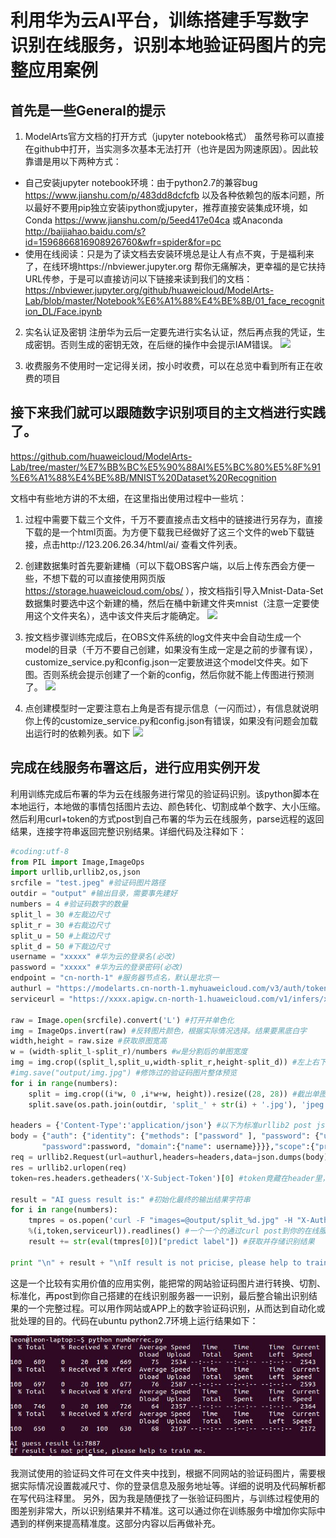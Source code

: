 # 利用华为云AI平台，训练搭建手写数字识别在线服务，识别本地验证码图片的完整应用案例

## 首先是一些General的提示
1. ModelArts官方文档的打开方式（jupyter notebook格式）
虽然号称可以直接在github中打开，当实测多次基本无法打开（也许是因为网速原因）。因此较靠谱是用以下两种方式：
* 自己安装jupyter notebook环境：由于python2.7的兼容bug https://www.jianshu.com/p/483dd8dcfcfb 以及各种依赖包的版本问题，所以最好不要用pip独立安装ipython或jupyter，推荐直接安装集成环境，如Conda https://www.jianshu.com/p/5eed417e04ca 或Anaconda http://baijiahao.baidu.com/s?id=1596866816908926760&wfr=spider&for=pc
* 使用在线阅读：只是为了读文档去安装环境总是让人有点不爽，于是福利来了，在线环境https://nbviewer.jupyter.org
帮你无痛解决，更幸福的是它扶持URL传参，于是可以直接访问以下链接来读到我们的文档：https://nbviewer.jupyter.org/github/huaweicloud/ModelArts-Lab/blob/master/Notebook%E6%A1%88%E4%BE%8B/01_face_recognition_DL/Face.ipynb

2. 实名认证及密钥
注册华为云后一定要先进行实名认证，然后再点我的凭证，生成密钥。否则生成的密钥无效，在后继的操作中会提示IAM错误。
![](http://wx3.sinaimg.cn/mw690/558fe6e3ly1g36ly6tq95j20hb07kt96.jpg)

3. 收费服务不使用时一定记得关闭，按小时收费，可以在总览中看到所有正在收费的项目

## 接下来我们就可以跟随数字识别项目的主文档进行实践了。
https://github.com/huaweicloud/ModelArts-Lab/tree/master/%E7%BB%BC%E5%90%88AI%E5%BC%80%E5%8F%91%E6%A1%88%E4%BE%8B/MNIST%20Dataset%20Recognition

文档中有些地方讲的不太细，在这里指出使用过程中一些坑：

1. 过程中需要下载三个文件，千万不要直接点击文档中的链接进行另存为，直接下载的是一个html页面。为方便下载我已经做好了这三个文件的web下载链接，点击http://123.206.26.34/html/ai/ 查看文件列表。

2. 创建数据集时首先要新建桶（可以下载OBS客户端，以后上传东西会方便一些，不想下载的可以直接使用网页版 https://storage.huaweicloud.com/obs/
），按文档指引导入Mnist-Data-Set数据集时要选中这个新建的桶，然后在桶中新建文件夹mnist（注意一定要使用这个文件夹名），选中该文件夹后才能确定。
![](http://wx4.sinaimg.cn/mw690/558fe6e3ly1g36lyaf22xj20ic087t94.jpg)

3. 按文档步骤训练完成后，在OBS文件系统的log文件夹中会自动生成一个model的目录（千万不要自己创建，如果没有生成一定是之前的步骤有误），customize_service.py和config.json一定要放进这个model文件夹。如下图。否则系统会提示创建了一个新的config，然后你就不能上传图进行预测了。
![](http://wx1.sinaimg.cn/mw690/558fe6e3ly1g36lye4pp5j217q0d9dh0.jpg)

4. 点创建模型时一定要注意右上角是否有提示信息（一闪而过），有信息就说明你上传的customize_service.py和config.json有错误，如果没有问题会加载出运行时的依赖列表。如下
![](http://wx1.sinaimg.cn/mw690/558fe6e3ly1g36lygo0ozj20yj0mg3zs.jpg)

## 完成在线服务布署这后，进行应用实例开发
利用训练完成后布署的华为云在线服务进行常见的验证码识别。该python脚本在本地运行，本地做的事情包括图片去边、颜色转化、切割成单个数字、大小压缩。然后利用curl+token的方式post到自己布署的华为云在线服务，parse远程的返回结果，连接字符串返回完整识别结果。详细代码及注释如下：
```python
#coding:utf-8
from PIL import Image,ImageOps
import urllib,urllib2,os,json
srcfile = "test.jpeg" #验证码图片路径
outdir = "output" #输出目录，需要事先建好
numbers = 4 #验证码数字的数量
split_l = 30 #左裁边尺寸
split_r = 30 #右裁边尺寸
split_u = 50 #上裁边尺寸
split_d = 50 #下裁边尺寸
username = "xxxxx" #华为云的登录名(必改)
password = "xxxxx" #华为云的登录密码(必改)
endpoint = "cn-north-1" #服务器节点名，默认是北京一
authurl = "https://modelarts.cn-north-1.myhuaweicloud.com/v3/auth/tokens" #获取token服务器节点名，默认是北京一的
serviceurl = "https://xxxx.apigw.cn-north-1.huaweicloud.com/v1/infers/xxx" #你自己的在线服务地址(必改)

raw = Image.open(srcfile).convert('L') #打开并单色化
img = ImageOps.invert(raw) #反转图片颜色，根据实际情况选择。结果要黑底白字
width,height = raw.size #获取原图宽高
w = (width-split_l-split_r)/numbers #w是分割后的单图宽度
img = img.crop((split_l,split_u,width-split_r,height-split_d)) #左上右下的裁边
#img.save("output/img.jpg") #修饰过的验证码图片整体预览
for i in range(numbers):
    split = img.crop((i*w, 0 ,i*w+w, height)).resize((28, 28)) #截出单图并压缩为28,28尺寸，尺寸是训练模型限制的
    split.save(os.path.join(outdir, 'split_' + str(i) + '.jpg'), 'jpeg') #jpeg格式化存储单图

headers = {'Content-Type':'application/json'} #以下为标准urllib2 post json流程
body = {"auth": {"identity": {"methods": ["password" ], "password": {"user": {"name": username,
       "password":password, "domain":{"name": username}}}},"scope":{"project": {"name": endpoint}}}}
req = urllib2.Request(url=authurl,headers=headers,data=json.dumps(body))
res = urllib2.urlopen(req)
token=res.headers.getheaders('X-Subject-Token')[0] #token竟藏在header里，有点玩侦探游戏的意思

result = "AI guess result is:" #初始化最终的输出结果字符串
for i in range(numbers):
    tmpres = os.popen('curl -F "images=@output/split_%d.jpg" -H "X-Auth-Token:%s" -X POST %s' 
    %(i,token,serviceurl)).readlines() #一个一个的通过curl post到你的在线服务上
    result += str(eval(tmpres[0])["predict label"]) #获取并存储识别结果

print "\n" + result + "\nIf result is not pricise, please help to train me." #最终结果输出
```

这是一个比较有实用价值的应用实例，能把常的网站验证码图片进行转换、切割、标准化，再post到你自己搭建的在线识别服务器一一识别，最后整合输出识别结果的一个完整过程。可以用作网站或APP上的数字验证码识别，从而达到自动化或批处理的目的。代码在ubuntu python2.7环境上运行结果如下：

![](https://github.com/wonleing/AI_number_recognize/blob/master/result.jpg?raw=true)

我测试使用的验证码文件可在文件夹中找到，根据不同网站的验证码图片，需要根据实际情况设置裁减尺寸、你的登录信息及服务地址等。详细的说明及代码解析都在写代码注释里。
另外，因为我是随便找了一张验证码图片，与训练过程使用的图差别非常大，所以识别结果并不精准。这可以通过你在训练服务中增加你实际中遇到的样例来提高精准度。这部分内容以后再做补充。
